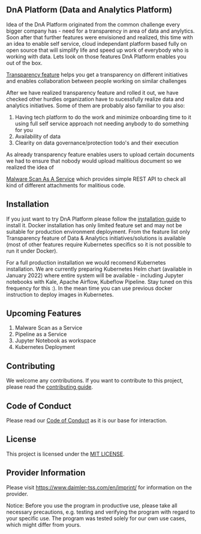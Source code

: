 <!-- SPDX-License-Identifier: MIT -->

## DnA Platform (Data and Analytics Platform)

Idea of the DnA Platform originated from the common challenge every bigger company has - need for a transparency in area of data and anylytics. Soon after that further features were envisioned and realized, this time with an idea to enable self service, cloud independant platform based fully on open source that will simplify life and speed up work of everybody who is working with data. Lets look on those features DnA Platform enables you out of the box.

[Transparency feature](./docs/DnATransparency.md) helps you get a transparency on different initiatives and enables collaboration between people working on similar challenges

After we have realized transparency feature and rolled it out, we have checked other hurdles organization have to sucessfully realize data and analytics initiatives. Some of them are probably also familiar to you also:

1. Having tech platform to do the work and minimize onboarding time to it using full self service approach not needing anybody to do something for you
2. Availability of data
3. Clearity on data governance/protection todo's and their execution

As already transparency feature enables users to upload certain documents we had to ensure that nobody would upload malitious document so we realized the idea of

[Malware Scan As A Service](./docs/MalwareScanAsAService.md) which provides simple REST API to check all kind of different attachments for malitious code.

## Installation

If you just want to try DnA Platform please follow the [installation guide](./docs/SETUP-DOCKER-COMPOSE.md) to install it. Docker installation has only limited feature set and may not be suitable for production environment deployment. From the feature list only Transparency feature of Data & Analytics initiatives/solutions is available (most of other features require Kubernetes specifics so it is not possible to run it under Docker).

For a full production installation we would recomend Kubernetes installation. We are currently preparing Kubernetes Helm chart (available in January 2022) where entire system will be available - including Jupyter notebooks with Kale, Apache Airflow, Kubeflow Pipeline. Stay tuned on this frequency for this :). In the mean time you can use previous docker instruction to deploy images in Kubernetes.

## Upcoming Features

1. Malware Scan as a Service
2. Pipeline as a Service
3. Jupyter Notebook as workspace
4. Kubernetes Deployment

## Contributing

We welcome any contributions.
If you want to contribute to this project, please read the [contributing guide](CONTRIBUTING.md).

## Code of Conduct

Please read our [Code of Conduct](https://github.com/Daimler/daimler-foss/blob/master/CODE_OF_CONDUCT.md) as it is our base for interaction.

## License

This project is licensed under the [MIT LICENSE](LICENSE).

## Provider Information

Please visit <https://www.daimler-tss.com/en/imprint/> for information on the provider.

Notice: Before you use the program in productive use, please take all necessary precautions,
e.g. testing and verifying the program with regard to your specific use.
The program was tested solely for our own use cases, which might differ from yours.
